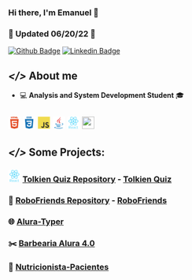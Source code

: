 ### Hi there, I'm Emanuel 👋

### 📆 Updated 06/20/22 📆

[![Github Badge](https://img.shields.io/badge/-Github-000?style=for-the-badge&logo=Github&logoColor=white&link=https://github.com/espedrozo)](https://github.com/espedrozo)
[![Linkedin Badge](https://img.shields.io/badge/-LinkedIn-blue?style=for-the-badge&logo=Linkedin&logoColor=white&link=https://www.linkedin.com/in/emanuel-savanhago-pedrozo-b2308276/)](https://www.linkedin.com/in/emanuel-savanhago-pedrozo-b2308276/)

## ***</>*** About me

- 💻 **Analysis and System Development Student** 🎓

## [<img src="https://raw.githubusercontent.com/devicons/devicon/master/icons/html5/html5-plain-wordmark.svg" alt="html5"  width="25" height="25"/>](https://developer.mozilla.org/docs/Web/HTML)  [<img src="https://raw.githubusercontent.com/devicons/devicon/master/icons/css3/css3-plain-wordmark.svg" alt="css3"  width="25" height="25"/>](https://developer.mozilla.org/docs/Web/CSS)  [<img src="https://raw.githubusercontent.com/devicons/devicon/master/icons/javascript/javascript-original.svg" alt="javascript" width="25" height="25"/>](https://developer.mozilla.org/)  [<img src="https://raw.githubusercontent.com/devicons/devicon/master/icons/java/java-original.svg" alt="java" width="25" height="25"/>](https://www.java.com/)  [<img src="https://github.com/devicons/devicon/blob/master/icons/react/react-original-wordmark.svg" alt="react" width="25" height="25"/>](https://reactjs.org/)  [<img src="https://cdn.jsdelivr.net/gh/devicons/devicon/icons/csharp/csharp-original.svg" width="25" height="25" />](https://docs.microsoft.com/pt-br/dotnet/csharp/)
          


## ***</>*** Some Projects:

### [<img src="https://github.com/devicons/devicon/blob/master/icons/react/react-original-wordmark.svg" alt="react" width="25" height="25"/>](https://reactjs.org/) [Tolkien Quiz Repository](https://github.com/espedrozo/TolkienQuiz) - [Tolkien Quiz](https://tolkienquiz.vercel.app/)

### 🤖 [RoboFriends Repository](https://github.com/espedrozo/roboFriends) - [RoboFriends](https://espedrozo.github.io/roboFriends/)

### 🌐 [Alura-Typer](https://github.com/espedrozo/Alura-Typer)

### ✂️ [Barbearia Alura 4.0](https://github.com/espedrozo/site-barbearia)

### 🍴 [Nutricionista-Pacientes](https://github.com/espedrozo/Nutricionista-Pacientes)



<!--
**espedrozo/espedrozo** is a ✨ _special_ ✨ repository because its `README.md` (this file) appears on your GitHub profile.

Here are some ideas to get you started:

- 🔭 I’m currently working on ...
- 🌱 I’m currently learning ...
- 👯 I’m looking to collaborate on ...
- 🤔 I’m looking for help with ...
- 💬 Ask me about ...
- 📫 How to reach me: ...
- 😄 Pronouns: ...
- ⚡ Fun fact: ...
-->
